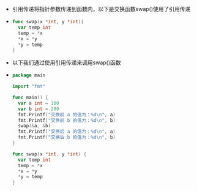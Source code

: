 - 引用传递将指针参数传递到函数内，以下是交换函数swap()使用了引用传递
- ```go
  func swap(x *int, y *int){
    var temp int
    temp = *x
    *x = *y
    *y = temp
  }
  ```
- 以下我们通过使用引用传递来调用swap()函数
- ```go
  package main
  
  import "fmt"
  
  func main() {
  	var a int = 100
  	var b int = 200
  	fmt.Printf("交换前 a 的值为：%d\n", a)
  	fmt.Printf("交换前 b 的值为：%d\n", b)
  	swap(&a, &b)
  	fmt.Printf("交换后 a 的值为：%d\n", a)
  	fmt.Printf("交换后 b 的值为：%d\n", b)
  }
  
  func swap(x *int, y *int) {
  	var temp int
  	temp = *x
  	*x = *y
  	*y = temp
  }
  ```